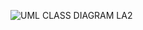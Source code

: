 ![UML CLASS DIAGRAM LA2](https://github.com/user-attachments/assets/0ae6358f-2f5a-4f42-80d8-aaec43ca5dba)

